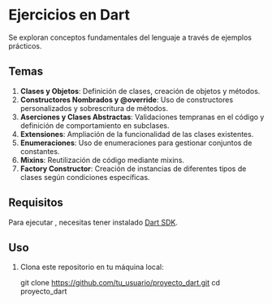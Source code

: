 # Ejercicios en Dart

Se exploran conceptos fundamentales del lenguaje a través de ejemplos prácticos.

## Temas

1. **Clases y Objetos**: Definición de clases, creación de objetos y métodos.
2. **Constructores Nombrados y @override**: Uso de constructores personalizados y sobrescritura de métodos.
3. **Aserciones y Clases Abstractas**: Validaciones tempranas en el código y definición de comportamiento en subclases.
4. **Extensiones**: Ampliación de la funcionalidad de las clases existentes.
5. **Enumeraciones**: Uso de enumeraciones para gestionar conjuntos de constantes.
6. **Mixins**: Reutilización de código mediante mixins.
7. **Factory Constructor**: Creación de instancias de diferentes tipos de clases según condiciones específicas.

## Requisitos

Para ejecutar , necesitas tener instalado [Dart SDK](https://dart.dev/get-dart).

## Uso

1. Clona este repositorio en tu máquina local:

   git clone <https://github.com/tu_usuario/proyecto_dart.git>
   cd proyecto_dart

